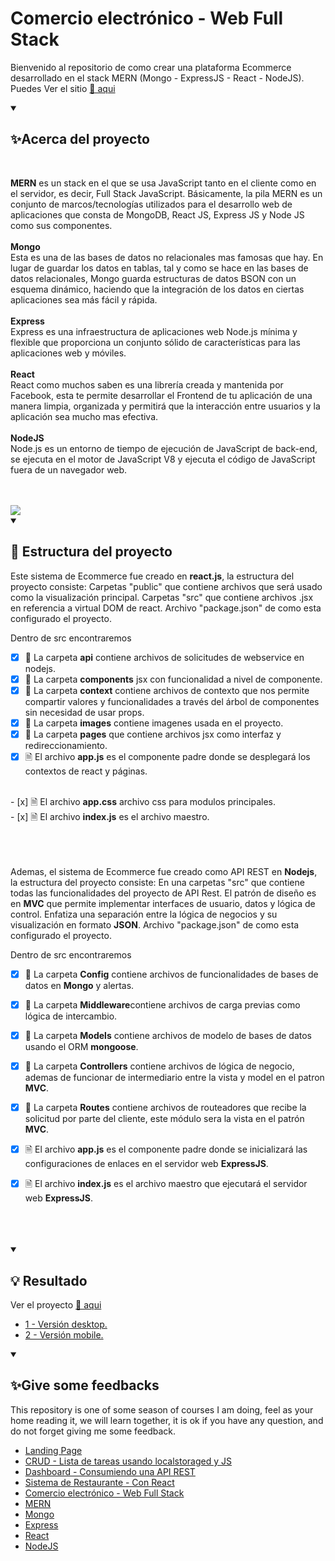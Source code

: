 # Comercio electrónico - Web Full Stack
Bienvenido al repositorio de como crear una plataforma Ecommerce desarrollado en el stack MERN (Mongo - ExpressJS - React - NodeJS).
<br>
Puedes Ver el sitio <a href="#">🔗 aqui</a>

<details open="">
  <summary><h2>✨Acerca del proyecto</h2></summary>
  <br>
<p dir="auto">
    <b>MERN</b> es un stack en el que se usa JavaScript tanto en el cliente como en el servidor, es decir, Full Stack JavaScript. Básicamente, la pila MERN es un conjunto de marcos/tecnologías utilizados para el desarrollo web de aplicaciones que consta de MongoDB, React JS, Express JS y Node JS como sus componentes.
    <br><br>
    <b>Mongo</b>
    <br>
    Esta es una de las bases de datos no relacionales mas famosas que hay. En lugar de guardar los datos en tablas, tal y como se hace en las bases de datos relacionales, Mongo guarda estructuras de datos BSON con un esquema dinámico, haciendo que la integración de los datos en ciertas aplicaciones sea más fácil y rápida.
    <br><br>
    <b>Express</b>
    <br>
    Express es una infraestructura de aplicaciones web Node.js mínima y flexible que proporciona un 
    conjunto sólido de características para las aplicaciones web y móviles.
    <br><br>
    <b>React</b>
    <br>
    React como muchos saben es una librería creada y mantenida por Facebook, esta te permite desarrollar el Frontend de tu aplicación de una manera limpia, organizada y permitirá que la interacción entre usuarios y la aplicación sea mucho mas efectiva.
    <br><br>
    <b>NodeJS</b>
    <br>
    Node.js es un entorno de tiempo de ejecución de JavaScript de back-end, se ejecuta en el motor de JavaScript V8 y ejecuta el código de JavaScript fuera de un navegador web.
</p>
<br><br>
<img src="https://github.com/EdwinCruz13/Ucamp-Ecommerce/blob/main/othersFile/images/React-App.png?raw=true" />
</details>


<details open="">
  <summary><h2>🚀 Estructura del proyecto</h2></summary>
<p dir="auto"> 
Este sistema de Ecommerce fue creado en <b>react.js</b>, la estructura del proyecto consiste:
Carpetas "public" que contiene archivos que será usado como la visualización principal.
Carpetas "src" que contiene archivos .jsx en referencia a virtual DOM de react.
Archivo "package.json" de como esta configurado el proyecto.

Dentro de src encontraremos

- [x] 📁 La carpeta <b>api</b> contiene archivos de solicitudes de webservice en nodejs.
  <br>
- [x] 📁 La carpeta <b>components</b> jsx con funcionalidad a nivel de componente.
  <br>
- [x] 📁 La carpeta <b>context</b> contiene archivos de contexto que nos permite compartir valores y funcionalidades a través del árbol de componentes sin necesidad de usar props.
  <br>
- [x] 📁 La carpeta <b>images</b> contiene imagenes usada en el proyecto.
  <br>
- [x] 📁 La carpeta <b>pages</b> que contiene archivos jsx como interfaz y redireccionamiento.
  <br>
- [x] 🗎  El archivo <b>app.js</b> es el componente padre donde se desplegará los contextos de react y páginas.
 <br>
- [x] 🗎  El archivo <b>app.css</b> archivo css para modulos principales.
  <br>
- [x] 🗎  El archivo <b>index.js</b> es el archivo maestro.
  <br><br> <br><br>  

Ademas, el sistema de Ecommerce fue creado como API REST en <b>Nodejs</b>, la estructura del proyecto consiste:
En una carpetas "src" que contiene todas las funcionalidades del proyecto de API Rest.
El patrón de diseño es en <b>MVC</b> que permite implementar interfaces de usuario, datos y lógica de control. 
Enfatiza una separación entre la lógica de negocios y su visualización en formato <b>JSON</b>.
Archivo "package.json" de como esta configurado el proyecto.  

Dentro de src encontraremos

- [x] 📁 La carpeta <b>Config</b> contiene archivos de funcionalidades de bases de datos en <b>Mongo</b> y alertas.
  <br>
- [x] 📁 La carpeta <b>Middleware</b>contiene archivos de carga previas como lógica de intercambio.
  <br>
- [x] 📁 La carpeta <b>Models</b> contiene archivos de modelo de bases de datos usando el ORM <b>mongoose</b>.
  <br>
- [x] 📁 La carpeta <b>Controllers</b> contiene archivos de lógica de negocio, ademas de funcionar de intermediario entre la vista y model en el patron <b>MVC</b>.
  <br>
- [x] 📁 La carpeta <b>Routes</b> contiene archivos de routeadores que recibe la solicitud por parte del cliente, este módulo sera la vista en el patrón <b>MVC</b>.
  <br>
- [x] 🗎  El archivo <b>app.js</b> es el componente padre donde se inicializará las configuraciones de enlaces en el servidor web <b>ExpressJS</b>.
  <br>
- [x] 🗎  El archivo <b>index.js</b> es el archivo maestro que ejecutará el servidor web <b>ExpressJS</b>.
  <br><br> <br><br>  


</p>
</details>

<details open="">
  <summary><h2>💡 Resultado</h2></summary>
<p dir="auto"> 
  Ver el proyecto <a href="#">🔗 aqui</a>
  <br>
  <ul>
    <li><a href="https://github.com/EdwinCruz13/Ucamp-Ecommerce/blob/main/othersFile/images/React-App-Collections.png?raw=true">1 - Versión desktop.</a></li>
    <li><a href="https://github.com/EdwinCruz13/Ucamp-Ecommerce/blob/main/othersFile/images/React-App-Collections-mobil.png?raw=true"> 2 - Versión mobile.</a></li>
  </ul>        
</p>
</details>


<details open="">
  <summary><h2>✨Give some feedbacks</h2></summary>
<p dir="auto">
  This repository is one of some season of courses I am doing, feel as your home reading it, we will learn together, it is ok if you have any question, and do not forget giving me some feedback.
  </br>
  <ul>
    <li><a href="https://github.com/EdwinCruz13/LandingPage/">Landing Page</a></li>
    <li><a href="https://github.com/EdwinCruz13/Ucamp-Crud">CRUD - Lista de tareas usando localstoraged y JS</a></li>
    <li><a href="https://github.com/EdwinCruz13/Ucamp-Dashboard/">Dashboard - Consumiendo una API REST</a></li>
    <li><a href="https://github.com/EdwinCruz13/Ucamp-Restaurant">Sistema de Restaurante - Con React</a></li>
    <li><a href="https://github.com/EdwinCruz13/Ucamp-Restaurant">Comercio electrónico - Web Full Stack</a></li>
    <li><a href="https://github.com/EdwinCruz13/MERN">MERN</a></li>
    <li><a href="#">Mongo</a></li>
    <li><a href="#">Express</a></li>
    <li><a href="#">React</a></li>
    <li><a href="https://github.com/EdwinCruz13/NodeJS-Lesson">NodeJS</a></li>
  </ul>

</p>
</details>

